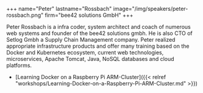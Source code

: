 +++
name="Peter"
lastname="Rossbach"
image="/img/speakers/peter-rossbach.png"
firm="bee42 solutions GmbH"
+++

Peter Rossbach is a infra coder, system architect and coach of numerous web systems and founder of the bee42 solutions gmbh. He is also CTO of Setlog Gmbh a Supply Chain Management company. Peter realized appropriate infrastructure products and offer many training based on the Docker and Kubernetes ecosystem, current web technologies, microservices, Apache Tomcat, Java, NoSQL databases and cloud platforms.


* [Learning Docker on a Raspberry Pi ARM-Cluster]({{< relref "workshops/Learning-Docker-on-a-Raspberry-Pi-ARM-Cluster.md" >}})

